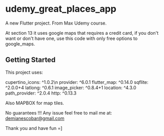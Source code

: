 # udemy_great_places_app

A new Flutter project. From Max Udemy course.

At section 13 it uses google maps that requires a credit card, if you don't want or don't have one, use this code with 
only free options to google_maps.

## Getting Started

This project uses:

  cupertino_icons: ^1.0.2\n
  provider: ^6.0.1
  flutter_map: ^0.14.0
  sqflite: ^2.0.0+4
  latlong: ^0.6.1
  image_picker: ^0.8.4+1
  location: ^4.3.0
  path_provider: ^2.0.4
  http: ^0.13.3
  
  Also MAPBOX for map tiles.

No guarantees !!!
Any issue feel free to mail me at: demianescobar@gmail.com

Thank you and have fun =]
